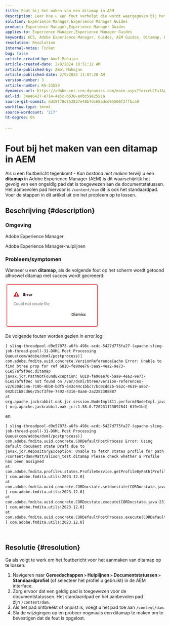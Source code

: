 ```yaml
---
title: Fout bij het maken van een ditamap in AEM
description: Leer hoe u een fout verhelpt die wordt weergegeven bij het maken van een Adobe Experience Manager Guides Ditamap. Controleer of een geldig pad is toegewezen.
solution: Experience Manager,Experience Manager Guides
product: Experience Manager,Experience Manager Guides
applies-to: Experience Manager,Experience Manager Guides
keywords: KCS, Adobe Experience Manager, Guides, AEM Guides, Ditamap, Error
resolution: Resolution
internal-notes: Ticket
bug: false
article-created-by: Amol Mahajan
article-created-date: 2/9/2024 10:51:12 AM
article-published-by: Amol Mahajan
article-published-date: 2/9/2024 11:07:28 AM
version-number: 3
article-number: KA-23559
dynamics-url: https://adobe-ent.crm.dynamics.com/main.aspx?forceUCI=1&pagetype=entityrecord&etn=knowledgearticle&id=8458f520-39c7-ee11-9079-6045bd006ce9
exl-id: 34ae6427-e714-4e5c-b638-e0bc59e2591a
source-git-commit: dd19f78d752827e48b7dc68adcd95500f2ffbca0
workflow-type: tm+mt
source-wordcount: '217'
ht-degree: 0%

---
```


# Fout bij het maken van een ditamap in AEM


Als u een foutbericht tegenkomt - *Kan bestand niet maken* terwijl u een <b>ditamap</b> in Adobe Experience Manager (AEM) is dit waarschijnlijk het gevolg van een ongeldig pad dat is toegewezen aan de documentstatussen. Het aanbevolen pad hiervoor is `/content/dam` dit is ook het standaardpad. Voer de stappen in dit artikel uit om het probleem op te lossen.

## Beschrijving {#description}


### <b>Omgeving</b>

Adobe Experience Manager

Adobe Experience Manager-hulplijnen



### <b>Probleem/symptomen</b>

Wanneer u een <b>ditamap</b>, als de volgende fout op het scherm wordt getoond alhoewel ditamap met succes wordt gecreeerd:

![](assets/___8558f520-39c7-ee11-9079-6045bd006ce9___.png)



De volgende fouten worden gezien in error.log:




```
[ sling-threadpool-d9e57073-a6fb-498c-acdc-5427d775fa27-(apache-sling-job-thread-pool)-31-DXML Post Processing Queue(com/adobe/dxml/postprocess)]  com.adobe.fmdita.uuid.concrete.VersionReferenceCache Error: Unable to find btree prop for ref GUID-fe90ee76-5aa9-4ea2-9e73-61e57af9f0ec.ditamap
javax.jcr.PathNotFoundException: GUID-fe90ee76-5aa9-4ea2-9e73-61e57af9f0ec not found on /var/dxml/btree/version-references-v2/630dc546-719b-4bb8-bdf5-643c44c1bbc7/bc0cdd2b-562c-4619-a8b7-042b21b8cd66/25cf3f9e-7492-4316-8aa6-2a2282308887
at org.apache.jackrabbit.oak.jcr.session.NodeImpl$11.perform(NodeImpl.java:671) [ org.apache.jackrabbit.oak-jcr:1.58.0.T20231123092841-619e1bd]
```


en




```
[ sling-threadpool-d9e57073-a6fb-498c-acdc-5427d775fa27-(apache-sling-job-thread-pool)-31-DXML Post Processing Queue(com/adobe/dxml/postprocess)]  com.adobe.fmdita.uuid.concrete.CORDefaultPostProcess Error: Using default document state Draft due to
javax.jcr.RepositoryException: Unable to fetch states profile for path /content/dam/Matt/alison_test.ditamap Please check whether a Profile has been assigned
at com.adobe.fmdita.profiles.states.ProfileService.getProfileByPath(ProfileService.java:96) [ com.adobe.fmdita.utils:2023.12.0] 
at com.adobe.fmdita.uuid.concrete.CORDocstate.setdocstate(CORDocstate.java:37) [ com.adobe.fmdita.utils:2023.12.0] 
at com.adobe.fmdita.uuid.concrete.CORDocstate.execute(CORDocstate.java:23) [ com.adobe.fmdita.utils:2023.12.0] 
at com.adobe.fmdita.uuid.concrete.CORDefaultPostProcess.execute(CORDefaultPostProcess.java:1) [ com.adobe.fmdita.utils:2023.12.0]
```

` `



## Resolutie {#resolution}


Ga als volgt te werk om het foutbericht voor het aanmaken van ditamap op te lossen:

1. Navigeren naar <b>Gereedschappen `>`  Hulplijnen `>`  Documentstatussen</b><b> `>`  Standaardprofiel</b> (of selecteer het profiel u gebruikt) in de AEM interface.
2. Zorg ervoor dat een geldig pad is toegewezen voor de documentstatussen. Het standaardpad en het aanbevolen pad zijn `/content/dam`.
3. Als het pad ontbreekt of onjuist is, voegt u het pad toe aan `/content/dam`.
4. Sla de wijzigingen op en probeer nogmaals een ditamap te maken om te bevestigen dat de fout is opgelost.
